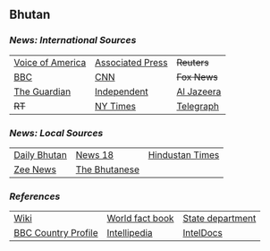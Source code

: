 ## Bhutan ##

### _News: International Sources_ ###
|   |   |   |
| --- | --- | --- |
| [Voice of America](https://www.voanews.com/search?search_api_fulltext=Bhutan&type=1&sort_by=publication_time) | [Associated Press](https://apnews.com/Bhutan) | ~~Reuters~~ |
| [BBC](https://www.bbc.com/news/topics/c77jz3mdm7nt/bhutan) | [CNN](https://www.cnn.com/search/?q=Bhutan&size=10&type=article) | ~~Fox News~~ |
| [The Guardian](https://www.theguardian.com/world/bhutan)  | [Independent](https://www.independent.co.uk/topic/Bhutan) | [Al Jazeera](https://www.aljazeera.com/topics/country/bhutan.html) |
| ~~RT~~ | [NY Times](https://www.nytimes.com/topic/destination/bhutan) | [Telegraph](https://www.telegraph.co.uk/bhutan/) |

### _News: Local Sources_ ###
|   |   |   |
| --- | --- | --- |
| [Daily Bhutan](https://www.dailybhutan.com/) | [News 18](https://www.news18.com/newstopics/bhutan.html) | [Hindustan Times](https://www.hindustantimes.com/topic/bhutan) |
| [Zee News](https://zeenews.india.com/tags/Bhutan.html) | [The Bhutanese](https://thebhutanese.bt/category/news/) |  |


### _References_ ###
|   |   |   |
| --- | --- | --- |
| [Wiki](https://en.wikipedia.org/wiki/Bhutan) | [World fact book](https://www.cia.gov/library/publications/the-world-factbook/geos/bt.html) | [State department](https://www.state.gov/countries-areas/bhutan/) |
| [BBC Country Profile](https://www.bbc.com/news/world-south-asia-12480707) | [Intellipedia](https://intellipedia.intelink.gov/wiki/Bhutan) | [IntelDocs](https://inteldocs.intelink.gov/search/folder?q=Bhutan) |
